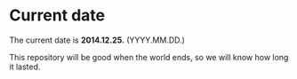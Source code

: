 # Current date

The current date is **2014.12.25.** (YYYY.MM.DD.)

This repository will be good when the world ends, so we will know how long it lasted.